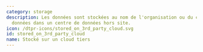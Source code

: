 ```yaml
---
category: storage
description: Les données sont stockées au nom de l'organisation ou du collecteur de
  données dans un centre de données hors site.
icon: /dtpr-icons/stored_on_3rd_party_cloud.svg
id: stored_on_3rd_party_cloud
name: Stocké sur un cloud tiers
---
```

